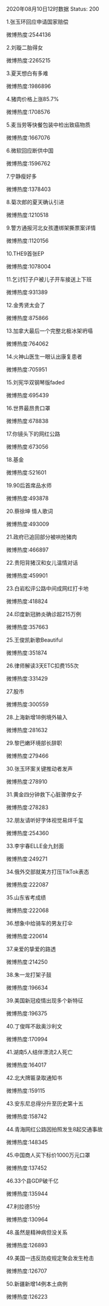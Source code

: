 2020年08月10日12时数据
Status: 200

1.张玉环回应申请国家赔偿

微博热度:2544136

2.刘璇二胎得女

微博热度:2265215

3.夏天想白有多难

微博热度:1986896

4.猪肉价格上涨85.7%

微博热度:1708576

5.麦当劳等快餐包装中检出致癌物质

微博热度:1667076

6.微软回应断供中国

微博热度:1596762

7.宁静瘦好多

微博热度:1378403

8.菊次郎的夏天确认引进

微博热度:1210518

9.警方通报河北女孩遭绑架撕票案详情

微博热度:1120156

10.THE9首张EP

微博热度:1078004

11.乞讨钉子户被儿子开车接送上下班

微博热度:931389

12.金秀贤太会了

微博热度:875866

13.加拿大最后一个完整北极冰架坍塌

微博热度:764062

14.火神山医生一眼认出康复患者

微博热度:705951

15.刘宪华双钢琴版faded

微博热度:695439

16.世界最昂贵口罩

微博热度:678838

17.你镜头下的网红公路

微博热度:673056

18.基金

微博热度:521601

19.90后首席品水师

微博热度:493878

20.蔡徐坤 情人歌词

微博热度:493009

21.政府已追回部分被哄抢猪肉

微博热度:466897

22.贵阳背猪汉和女儿温情对话

微博热度:459901

23.白岩松评公路中间成网红打卡地

微博热度:418824

24.印度新冠肺炎确诊超215万例

微博热度:357663

25.王俊凯新歌Beautiful

微博热度:351874

26.律师解读3天ETC扣费155次

微博热度:331429

27.股市

微博热度:300559

28.上海新增18例境外输入

微博热度:281632

29.黎巴嫩环境部长辞职

微博热度:279466

30.张玉环案关键推动者发声

微博热度:278910

31.黄金四分钟救下心脏骤停女子

微博热度:278283

32.朋友请听好字体视觉易烊千玺

微博热度:254360

33.李宇春ELLE金九封面

微博热度:249271

34.俄外交部就美方打压TikTok表态

微博热度:222087

35.山东省考成绩

微博热度:222068

36.想象中给骑车的男友打伞

微博热度:220614

37.亲爱的挚爱的路透

微博热度:214250

38.朱一龙打架子鼓

微博热度:196634

39.美国新冠疫情出现多个新特征

微博热度:196375

40.丁俊晖不敌奥沙利文

微博热度:170994

41.湖南5人结伴漂流2人死亡

微博热度:164017

42.北大牌匾录取通知书

微博热度:159115

43.安东尼总得分升至历史第十五

微博热度:158742

44.青海网红公路因拍照发生8起交通事故

微博热度:148345

45.中国商人买下标价1000万元口罩

微博热度:137452

46.33个县GDP破千亿

微博热度:135944

47.利拉德51分

微博热度:130964

48.虽然是精神病但没关系

微博热度:126893

49.美国一违反防疫规定聚会发生枪击

微博热度:126707

50.新疆新增14例本土病例

微博热度:126223

